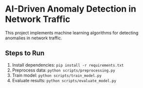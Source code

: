 # AI-Driven Anomaly Detection in Network Traffic
This project implements machine learning algorithms for detecting anomalies in network traffic. 

## Steps to Run
1. Install dependencies: `pip install -r requirements.txt`
2. Preprocess data: `python scripts/preprocessing.py`
3. Train model: `python scripts/train_model.py`
4. Evaluate results: `python scripts/evaluate_model.py`
